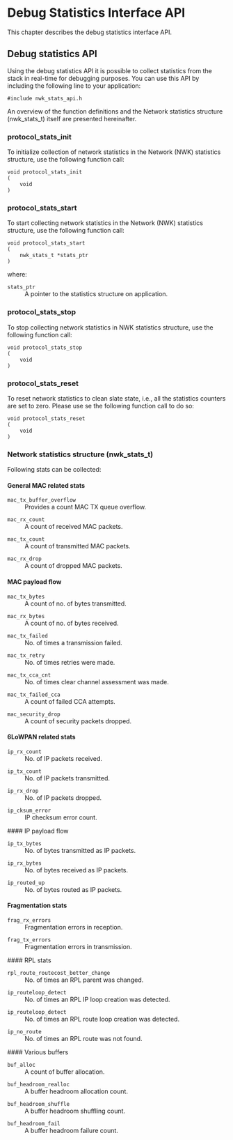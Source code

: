 Debug Statistics Interface API
==============================

This chapter describes the debug statistics interface API.

## Debug statistics API

Using the debug statistics API it is possible to collect statistics from the stack in real-time for debugging purposes. You can use this API by including the following line to your application:

```
#include nwk_stats_api.h
```

An overview of the function definitions and the Network statistics structure (nwk_stats_t) itself  are presented hereinafter.

### protocol_stats_init

To initialize collection of network statistics in the Network (NWK) statistics structure, use the following function call:

```
void protocol_stats_init
(
	void
)
```

### protocol_stats_start

To start collecting network statistics in the Network (NWK) statistics structure, use the following function call:

```
void protocol_stats_start
(
	nwk_stats_t	*stats_ptr
)
```

where:

<dl>
<dt><code>stats_ptr</code></dt>
<dd>A pointer to the statistics structure on application.</dd>
</dl>


### protocol_stats_stop

To stop collecting network statistics in NWK statistics structure, use the following function call:

```
void protocol_stats_stop
(
	void
)
```

### protocol_stats_reset

To reset network statistics to clean slate state, i.e., all the statistics counters are set to zero. Please use se the following function call to do so:

```
void protocol_stats_reset
(
	void
)
```

### Network statistics structure (nwk_stats_t)

Following stats can be collected:

#### General MAC related stats
<dl>
<dt><code>mac_tx_buffer_overflow</code></dt>
<dd>Provides a count MAC TX queue overflow.</dd>
</dl>

<dl>
<dt><code>mac_rx_count</code></dt>
<dd>A count of received MAC packets.</dd>
</dl>

<dl>
<dt><code>mac_tx_count</code></dt>
<dd>A count of transmitted MAC packets.</dd>
</dl>


<dl>
<dt><code>mac_rx_drop</code></dt>
<dd>A count of dropped MAC packets.</dd>
</dl>

#### MAC payload flow
<dl>
<dt><code>mac_tx_bytes</code></dt>
<dd>A count of no. of bytes transmitted.</dd>
</dl>

<dl>
<dt><code>mac_rx_bytes</code></dt>
<dd>A count of no. of bytes received.</dd>
</dl>

<dl>
<dt><code>mac_tx_failed</code></dt>
<dd>No. of times a transmission failed.</dd>
</dl>

<dl>
<dt><code>mac_tx_retry</code></dt>
<dd>No. of times retries were made.</dd>
</dl>

<dl>
<dt><code>mac_tx_cca_cnt</code></dt>
<dd>No. of times clear channel assessment was made.</dd>
</dl>

<dl>
<dt><code>mac_tx_failed_cca</code></dt>
<dd>A count of failed CCA attempts.</dd>
</dl>


<dl>
<dt><code>mac_security_drop</code></dt>
<dd>A count of security packets dropped.</dd>
</dl>

#### 6LoWPAN related stats

<dl>
<dt><code>ip_rx_count</code></dt>
<dd>No. of IP packets received.</dd>
</dl>

<dl>
<dt><code>ip_tx_count</code></dt>
<dd>No. of IP packets transmitted.</dd>
</dl>

<dl>
<dt><code>ip_rx_drop</code></dt>
<dd>No. of IP packets dropped.</dd>
</dl>

<dl>
<dt><code>ip_cksum_error</code></dt>
<dd>IP checksum error count.</dd>
</dl>
#### IP payload flow

<dl>
<dt><code>ip_tx_bytes</code></dt>
<dd>No. of bytes transmitted as IP packets.</dd>
</dl>

<dl>
<dt><code>ip_rx_bytes</code></dt>
<dd>No. of bytes received as IP packets.</dd>
</dl>

<dl>
<dt><code>ip_routed_up</code></dt>
<dd>No. of bytes routed as IP packets.</dd>
</dl>


#### Fragmentation stats

<dl>
<dt><code>frag_rx_errors</code></dt>
<dd>Fragmentation errors in reception.</dd>
</dl>

<dl>
<dt><code>frag_tx_errors</code></dt>
<dd>Fragmentation errors in transmission.</dd>
</dl>
#### RPL stats
<dl>
<dt><code>rpl_route_routecost_better_change</code></dt>
<dd>No. of times an RPL parent was changed.</dd>
</dl>

<dl>
<dt><code>ip_routeloop_detect</code></dt>
<dd>No. of times an RPL IP loop creation was detected.</dd>
</dl>

<dl>
<dt><code>ip_routeloop_detect</code></dt>
<dd>No. of times an RPL route loop creation was detected.</dd>
</dl>

<dl>
<dt><code>ip_no_route</code></dt>
<dd>No. of times an RPL route was not found.</dd>
</dl>
#### Various buffers

<dl>
<dt><code>buf_alloc</code></dt>
<dd>A count of buffer allocation.</dd>
</dl>

<dl>
<dt><code>buf_headroom_realloc</code></dt>
<dd>A buffer headroom allocation count.</dd>
</dl>

<dl>
<dt><code>buf_headroom_shuffle</code></dt>
<dd>A buffer headroom shuffling  count.</dd>
</dl>

<dl>
<dt><code>buf_headroom_fail</code></dt>
<dd>A buffer headroom failure  count.</dd>
</dl>


<!-- ### dev_stat_internal_init

To start collecting device statistics within the device statistics structure, use the following function call:

```
int8_t dev_stat_internal_init
(
	dev_stat_t	*info_ptr
)
```

where:

<dl>
<dt><code>info_ptr</code></dt>
<dd>A pointer to the device statistics structure on application.</dd>

<dt><code>return value</code></dt>
<dd>0 Success.</dd>

<dd>-1 Fail.</dd>
</dl>


### dev_stat_get_longest_heap_sector

The following function call returns the longest available free sector size in the 6LoWPAN stack dynamic memory:

```
int16_t dev_stat_get_longest_heap_sector
(
	void
)
```

where:

<dl>
<dt><code>return value</code></dt>
<dd>The size of the longest free sector.</dd>
</dl>


### dev_stat_get_runtime_seconds

The following function call returns the runtime since last reset:

```
uint32_t dev_stat_get_runtime_seconds
(
	void
)
```

where:

<dl>
<dt><code>return value</code></dt>
<dd>The runtime since last reset.</dd>
</dl> -->

